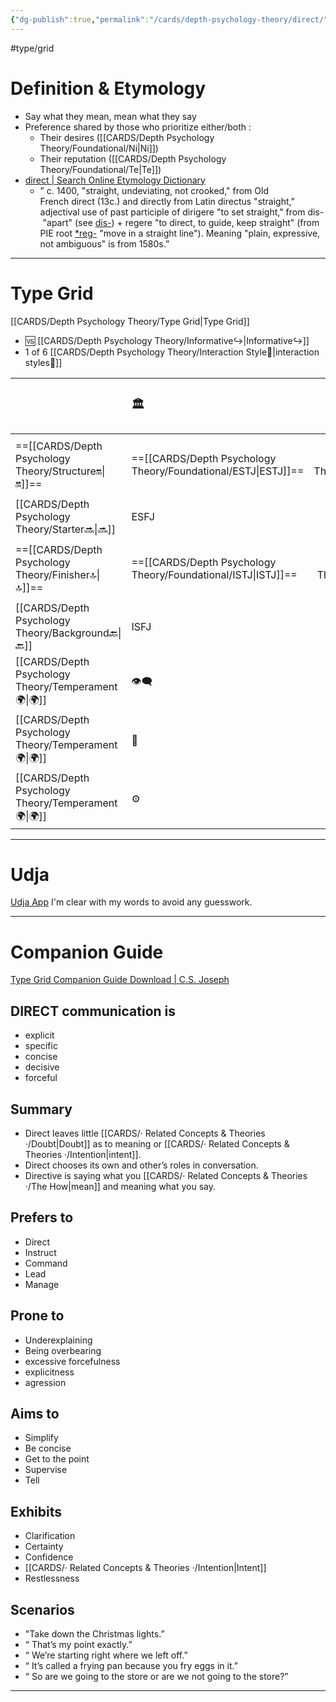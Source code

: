 ```yaml
---
{"dg-publish":true,"permalink":"/cards/depth-psychology-theory/direct/","created":"2023-01-01T13:12:17.828+01:00","updated":"2023-04-27T21:50:45.070+02:00"}
---
```


#type/grid 
# Definition & Etymology 
- Say what they mean, mean what they say 
- Preference shared by those who prioritize either/both : 
	- Their desires ([[CARDS/Depth Psychology Theory/Foundational/Ni\|Ni]])
	- Their reputation ([[CARDS/Depth Psychology Theory/Foundational/Te\|Te]])
- [direct | Search Online Etymology Dictionary](https://www.etymonline.com/search?q=direct)
	- ” c. 1400, "straight, undeviating, not crooked," from Old French direct (13c.) and directly from Latin directus "straight," adjectival use of past participle of dirigere "to set straight," from dis- "apart" (see [dis-](https://www.etymonline.com/word/dis-?ref=etymonline_crossreference "Etymology, meaning and definition of dis- ")) + regere "to direct, to guide, keep straight" (from PIE root [*reg-](https://www.etymonline.com/word/*reg-?ref=etymonline_crossreference "Etymology, meaning and definition of *reg- ") "move in a straight line"). Meaning "plain, expressive, not ambiguous" is from 1580s.”
---
# Type Grid 
[[CARDS/Depth Psychology Theory/Type Grid\|Type Grid]]
- 🆚 [[CARDS/Depth Psychology Theory/Informative↪️\|Informative↪️]] 
- 1 of 6 [[CARDS/Depth Psychology Theory/Interaction Style💬\|interaction styles💬]] 

|                      | <font size="4"> 🏛️</font>   |  <font size="4"> 🧰</font>   | <font size="4"> 🔮</font> | <font size="4"> 🦄</font>    | [[CARDS/Depth Psychology Theory/Interaction Style💬\|💬]]                      |   [[CARDS/Depth Psychology Theory/Interaction Style💬\|💬]]                           |   [[CARDS/Depth Psychology Theory/Interaction Style💬\|💬]]                    |
|:-------------------- |:--------------------- |:---------------------:|:------------------------- |:--------------------- |:--------------------- |:-------------------------- |:--------------------- |
| ==[[CARDS/Depth Psychology Theory/Structure🔛\|🔛]]==  | ==[[CARDS/Depth Psychology Theory/Foundational/ESTJ\|ESTJ]]==              |       ==[[CARDS/Depth Psychology Theory/Foundational/ESTP\|ESTP]]==        | ==[[CARDS/Depth Psychology Theory/Foundational/ENTJ\|ENTJ]]==                  | ==[[CARDS/Depth Psychology Theory/Foundational/ENFJ\|ENFJ]]==              |==[[CARDS/Depth Psychology Theory/Direct➡️\|➡️]]==         | 👋     | 🏆   |
|  [[CARDS/Depth Psychology Theory/Starter🔜\|🔜]]     |  ESFJ           |      ESFP    |  ENTP           | ENFP|↪️|👋        | 🏃|
| ==[[CARDS/Depth Psychology Theory/Finisher🔝\|🔝]]==   | ==[[CARDS/Depth Psychology Theory/Foundational/ISTJ\|ISTJ]]==              |       ==[[CARDS/Depth Psychology Theory/Foundational/ISTP\|ISTP]]==        | ==[[CARDS/Depth Psychology Theory/Foundational/INTJ\|INTJ]]==                  | ==[[CARDS/Depth Psychology Theory/Foundational/INFJ\|INFJ]]==              | ==[[CARDS/Depth Psychology Theory/Direct➡️\|➡️]]==      | 🧘‍♂️ | 🏃 |
| [[CARDS/Depth Psychology Theory/Background🔙\|🔙]] | ISFJ           |      ISFP       | INTP                | INFP         | ↪️ |🧘‍♂️| 🏆  |
|  [[CARDS/Depth Psychology Theory/Temperament🌍\|🌍]]                     | 👁️‍🗨️ | 👁️‍🗨️ | 🧲        | 🧲    |                       |                            |                       |
|  [[CARDS/Depth Psychology Theory/Temperament🌍\|🌍]]                     | 🐜 |  🦊  | 🦊     | 🐜                       |                            |                       |
|  [[CARDS/Depth Psychology Theory/Temperament🌍\|🌍]]                     | ⚙️  |  👀   |⚙️      |👀  |                       |                            |                           |

---
# Udja
[Udja App](https://www.udja.app/#/)
I'm clear with my words to avoid any guesswork.

---
# Companion Guide 
[Type Grid Companion Guide Download | C.S. Joseph](https://csjoseph.life/type-grid-companion-guide-download/)
## **DIRECT communication is** 
-   explicit
-   specific
-   concise
-   decisive
-   forceful  
## **Summary**
  - Direct leaves little [[CARDS/· Related Concepts & Theories ·/Doubt\|Doubt]] as to meaning or [[CARDS/· Related Concepts & Theories ·/Intention\|intent]].
  - Direct chooses its own and other’s roles in conversation.
  - Directive is saying what you [[CARDS/· Related Concepts & Theories ·/The How\|mean]] and meaning what you say.
## **Prefers to** 
-   Direct
-   Instruct
-   Command
-   Lead
-   Manage

## **Prone to** 
-   Underexplaining
-   Being overbearing
-   excessive forcefulness
-   explicitness
-   agression

## **Aims to**
-   Simplify
-   Be concise
-   Get to the point
-   Supervise
-   Tell

## **Exhibits**
-   Clarification
-   Certainty
-   Confidence
-   [[CARDS/· Related Concepts & Theories ·/Intention\|Intent]]
-   Restlessness 

## **Scenarios**
-   "Take down the Christmas lights.”
- “ That’s my point exactly.”
-   “ We’re starting right where we left off.”
-   “ It’s called a frying pan because you fry eggs in it.”
-   “ So are we going to the store or are we not going to the store?”

---



